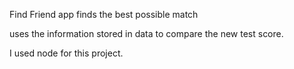 Find Friend app finds the best possible match 

uses the information stored in data to compare the new test score.



I used node for this project. 

